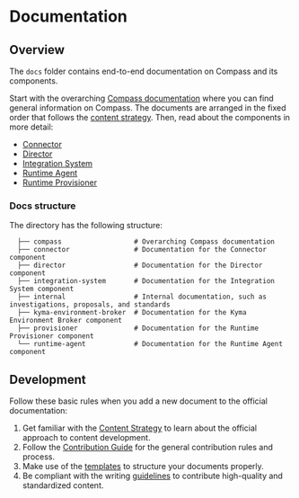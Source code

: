 # Documentation

## Overview

The `docs` folder contains end-to-end documentation on Compass and its components.

Start with the overarching [Compass documentation](./compass) where you can find general information on Compass. The documents are arranged in the fixed order that follows the [content strategy](https://kyma-project.io/community/guidelines/content/#content-strategy-content-strategy-documentation-types). Then, read about the components in more detail:
* [Connector](./connector)
* [Director](./director)
* [Integration System](./integration-system)
* [Runtime Agent](./runtime-agent)
* [Runtime Provisioner](./runtime-provisioner)

### Docs structure

The directory has the following structure:

```
  ├── compass                  # Overarching Compass documentation
  ├── connector                # Documentation for the Connector component     
  ├── director                 # Documentation for the Director component      
  ├── integration-system       # Documentation for the Integration System component                                    
  ├── internal                 # Internal documentation, such as investigations, proposals, and standards
  ├── kyma-environment-broker  # Documentation for the Kyma Environment Broker component
  ├── provisioner              # Documentation for the Runtime Provisioner component                                          
  └── runtime-agent            # Documentation for the Runtime Agent component     
```

## Development

Follow these basic rules when you add a new document to the official documentation:

1. Get familiar with the [Content Strategy](https://github.com/kyma-project/community/blob/master/guidelines/content-guidelines/01-content-strategy.md) to learn about the official approach to content development.
2. Follow the [Contribution Guide](https://github.com/kyma-project/community/blob/master/contributing/02-contributing.md) for the general contribution rules and process.
3. Make use of the [templates](https://github.com/kyma-project/community/tree/master/guidelines/templates) to structure your documents properly.
4. Be compliant with the writing [guidelines](https://github.com/kyma-project/community/blob/master/guidelines/content-guidelines) to contribute high-quality and standardized content.
